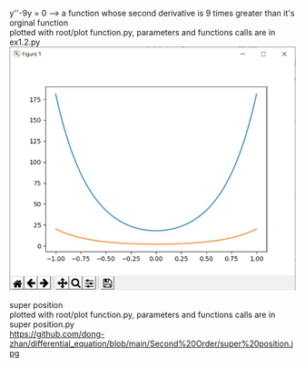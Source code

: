 

y''-9y = 0  --> a function whose second derivative is 9 times greater than it's orginal function<br>
plotted with root/plot function.py, parameters and functions calls are in ex1.2.py<br>
![alt text](https://github.com/dong-zhan/differential_equation/blob/main/Second%20Order/ex1.2.JPG)

super position<br>
plotted with root/plot function.py, parameters and functions calls are in super position.py<br>
https://github.com/dong-zhan/differential_equation/blob/main/Second%20Order/super%20position.jpg
